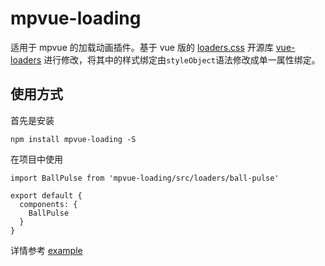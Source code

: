 # mpvue-loading

适用于 mpvue 的加载动画插件。基于 vue 版的 [loaders.css](https://github.com/ConnorAtherton/loaders.css) 开源库 [vue-loaders](https://github.com/Hokid/vue-loaders) 进行修改，将其中的样式绑定由`styleObject`语法修改成单一属性绑定。

## 使用方式

首先是安装
```
npm install mpvue-loading -S
```

在项目中使用
```
import BallPulse from 'mpvue-loading/src/loaders/ball-pulse'

export default {
  components: {
    BallPulse
  }
}
```

详情参考 [example](example/index.vue)
